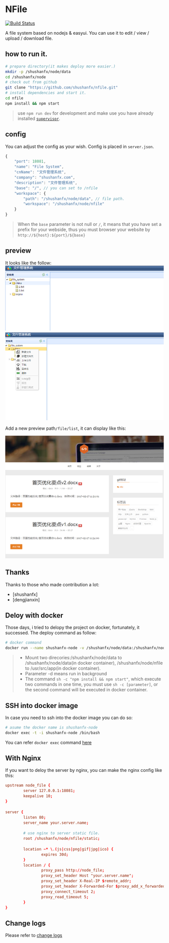 # NFile 
[![Build Status](https://travis-ci.org/shushanfx/nfile.svg?branch=master)](https://travis-ci.org/shushanfx/nfile)

A file system based on nodejs & easyui. You can use it to edit / view / upload / download file.

## how to run it.
```bash
# prepare directory(it makes deploy more easier.)
mkdir -p /shushanfx/node/data
cd /shushanfx/node
# check out from github 
git clone "https://github.com/shushanfx/nfile.git"
# install dependencies and start it.
cd nfile
npm install && npm start
```
> use `npm run dev` for development and make use you have already installed [`supervisor`](https://www.npmjs.com/package/supervisor).

## config
You can adjust the config as your wish. Config is placed in `server.json`.
```javascript
{
    "port": 18081,
    "name": "File System",
    "cnName": "文件管理系统",
    "company": "shushanfx.com",
    "description": "文件管理系统",
    "base": "/", // you can set to /nfile
    "workspace": {
        "path": "/shushanfx/node/data", // file path.
        "workspace": "/shushanfx/node/nfile"
    }
}
```

> When the `base` parameter is not null or `/`, it means that you have set a prefix for your webside, thus you must browser your website by `http://${host}:${port}/${base}`

## preview
It looks like the follow:    
![index.png](doc/images/index.png)
![contextmenu.png](doc/images/contextmenu.png)

Add a new preview path`/file/list`, it can display like this:

![list.png](doc/images/list.png)

## Thanks
Thanks to those who made contribution a lot:
* [shushanfx]
* [dengjianxin]

## Deloy with docker
Those days, i tried to delopy the project on docker, fortunately, it successed. The deploy command as follow:  

```bash
# docker command
docker run --name shushanfx-node -v /shushanfx/node/data:/shushanfx/node/data -v /shushanfx/node/nfile:/usr/src/app -p 127.0.0.1:18081:18081 -d node:onbuild sh -c "npm install && npm start"
```

>* Mount two direcories:/shushanfx/node/data to /shushanfx/node/data(in docker container), /shushanfx/node/nfile to /usr/src/app(in docker container).
>* Parameter -d means run in background
>* The command `sh -c "npm install && npm start"`, which execute two commands in one time, you must use `sh -c [parameter]`, or the second command will be executed in docker container.

## SSH into docker image
In case you need to ssh into the docker image you can do so:
```bash
# asume the docker name is shushanfx-node
docker exec -t -i shushanfx-node /bin/bash
```

You can refer `docker exec` command [here](https://docs.docker.com/engine/reference/commandline/exec/)

## With Nginx
If you want to deloy the server by nginx, you can make the nginx config like this:

```conf
upstream node_file {
        server 127.0.0.1:18081;
        keepalive 10;
}

server {
        listen 80;
        server_name your.server.name;

        # use nginx to server static file. 
        root /shushanfx/node/nfile/static;

        location ~* \.(js|css|png|gif|jpg|ico) {
                expires 30d;
        }
        location / {
                proxy_pass http://node_file;
                proxy_set_header Host "your.server.name";
                proxy_set_header X-Real-IP $remote_addr;
                proxy_set_header X-Forwarded-For $proxy_add_x_forwarded_for;
                proxy_connect_timeout 2;
                proxy_read_timeout 5;
        }
}

```

## Change logs
Please refer to [change logs](doc/changelog.md)